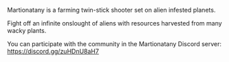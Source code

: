 Martionatany is a farming twin-stick shooter set on alien infested planets.

Fight off an infinite onslought of aliens with resources harvested from many wacky plants.

You can participate with the community in the Martionatany Discord server: https://discord.gg/zuHDnU8aH7
